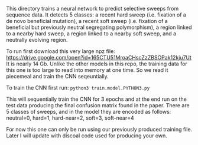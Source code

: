 This directory trains a neural network to predict selective sweeps from sequence data.  It detects 5 classes:  a recent hard sweep (i.e. fixation of a de novo beneficial mutation), a recent soft sweep (i.e. fixation of a beneficial but previously neutral segregating polymorphism), a region linked to a nearby hard sweep, a region linked to a nearby soft sweep, and a neutrally evolving region.

To run first download this very large npz file: https://drive.google.com/open?id=165CTU51MroaCHscZzZBSOPak12kju7Ut
It is nearly 14 Gb. Unlike the other models in this repo, the training data for this one is too large to read into memory at one time. So we read it piecemeal and train the CNN seqeuntially.

To train the CNN first run: `python3 train.model.PYTHON3.py`

This will sequentially train the CNN for 3 epochs and at the end run on the test data producing the final confusion matrix found in the paper. There are 5 classes of sweeps, and in the model they are encoded as follows:
neutral=0, hard=1, hard-near=2, soft=3, soft-near=4

For now this one can only be run using our previously produced training file. Later I will update with discoal code used for producing your own.   
